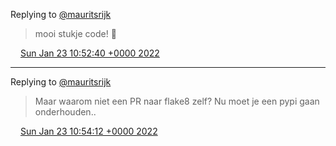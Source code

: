 Replying to [@mauritsrijk](https://twitter.com/mauritsrijk/status/1484455861758144518)

> mooi stukje code\! 🎁

<img src="../../media/tweet.ico" width="12" /> [Sun Jan 23 10:52:40 +0000 2022](https://twitter.com/DromerDenker/status/1485203825208213505)

----

Replying to [@mauritsrijk](https://twitter.com/mauritsrijk/status/1484455861758144518)

> Maar waarom niet een PR naar flake8 zelf? Nu moet je een pypi gaan onderhouden\.\.

<img src="../../media/tweet.ico" width="12" /> [Sun Jan 23 10:54:12 +0000 2022](https://twitter.com/DromerDenker/status/1485204211763716096)